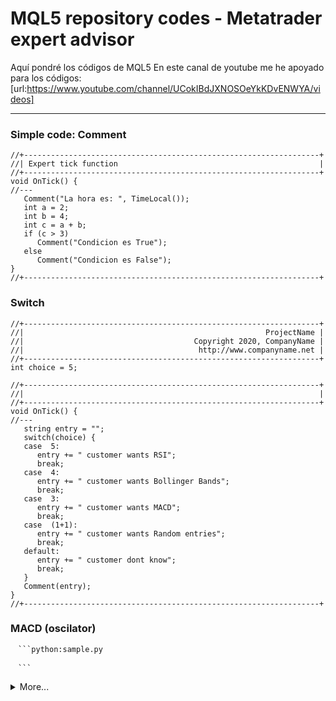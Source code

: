 # MQL5 repository codes - Metatrader expert advisor
Aquí pondré los códigos de MQL5
En este canal de youtube me he apoyado para los códigos: [url:https://www.youtube.com/channel/UCokIBdJXNOSOeYkKDvENWYA/videos]

---


### Simple code: Comment
```
//+------------------------------------------------------------------+
//| Expert tick function                                             |
//+------------------------------------------------------------------+
void OnTick() {
//---
   Comment("La hora es: ", TimeLocal());
   int a = 2;
   int b = 4;
   int c = a + b;
   if (c > 3)
      Comment("Condicion es True");
   else
      Comment("Condicion es False");
}
//+------------------------------------------------------------------+
```
### Switch
```
//+------------------------------------------------------------------+
//|                                                      ProjectName |
//|                                      Copyright 2020, CompanyName |
//|                                       http://www.companyname.net |
//+------------------------------------------------------------------+
int choice = 5;

//+------------------------------------------------------------------+
//|                                                                  |
//+------------------------------------------------------------------+
void OnTick() {
//---
   string entry = "";
   switch(choice) {
   case  5:
      entry += " customer wants RSI";
      break;
   case  4:
      entry += " customer wants Bollinger Bands";
      break;
   case  3:
      entry += " customer wants MACD";
      break;
   case  (1+1):
      entry += " customer wants Random entries";
      break;
   default:
      entry += " customer dont know";
      break;
   }
   Comment(entry);
}
//+------------------------------------------------------------------+
```

### MACD (oscilator)
```markdown
　```python:sample.py
　
　```
```

<details>
  <summary>More...</summary>

{% include paths/code4.mq5 %}

</details>
